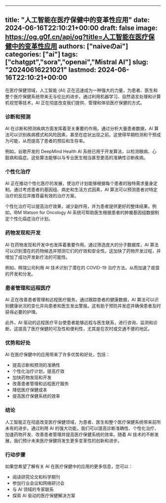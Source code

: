 
---
title: "人工智能在医疗保健中的变革性应用"
date: 2024-06-16T22:10:21+00:00
draft: false
image: https://og.g0f.cn/api/og?title=人工智能在医疗保健中的变革性应用
authors: ["naiveのai"]
categories: ["ai"]
tags: ["chatgpt","sora","openai","Mistral AI"]
slug: "20240616221021"
lastmod: 2024-06-16T22:10:21+00:00
---
在医疗保健领域，人工智能 (AI) 正在迅速成为一种强大的力量，为患者、医生和整个医疗保健系统带来无与伦比的进步。通过利用机器学习、自然语言处理和计算机视觉等技术，AI 正在彻底改变我们提供、管理和体验医疗保健的方式。

### 诊断和预测

AI 在诊断和预测疾病方面发挥着至关重要的作用。通过分析大量患者数据，AI 算法可以识别疾病模式和风险因素，甚至在症状出现之前。这使得早期检测和干预成为可能，从而提高了患者的预后和生存率。

例如，谷歌开发的 DeepMind Health AI 系统已用于开发算法，以检测眼病、心脏病和癌症。这些算法能够以与专业医生相当甚至更高的准确性诊断疾病。

### 个性化治疗

AI 正在推动个性化医疗的发展，使治疗计划能够根据每个患者的独特需求量身定制。通过考虑患者的基因组、病史和生活方式因素，AI 算法可以预测患者对特定治疗的反应并推荐最有效的治疗方案。

个性化治疗可以提高治疗效果，减少副作用，并为患者提供更好的整体结果。例如，IBM Watson for Oncology AI 系统可帮助医生根据患者的肿瘤基因组数据制定个性化癌症治疗计划。

### 药物发现和开发

AI 在药物发现和开发中也发挥着重要作用。通过筛选庞大的分子数据库，AI 算法可以识别潜在的药物候选并预测它们的疗效和安全性。这加快了药物开发过程，并增加了成功开发新疗法的可能性。

例如，辉瑞公司利用 AI 技术识别了潜在的 COVID-19 治疗方法，从而加速了疫苗的开发和分发。

### 患者管理和远程医疗

AI 正在改善患者管理和远程医疗服务。通过跟踪患者的健康数据，AI 算法可以识别健康状况的变化并向患者和医生发出警报。这有助于预防并发症并确保患者及时获得必要的护理。

此外，AI 驱动的远程医疗平台使患者能够远程与医生联系，进行咨询、监测和诊断。这提高了医疗保健的可及性和便利性，尤其是在农村或交通不便的地区。

### 优势和好处

AI 在医疗保健中的应用带来了许多优势和好处，包括：

- 提高诊断和预测的准确性
- 个性化治疗计划，提高疗效
- 加快药物发现和开发
- 改善患者管理和远程医疗服务
- 降低医疗保健成本
- 提高医疗保健系统的效率

### 结论

人工智能正在彻底改变医疗保健领域，为患者、医生和整个医疗保健系统带来前所未有的进步。通过利用 AI 的强大功能，我们可以提高诊断准确性、个性化治疗、加速药物开发、改善患者管理并提高医疗保健系统的效率。随着 AI 技术的不断发展，我们预计未来医疗保健将发生更多变革性的创新和进步。

### 行动步骤

如果您希望了解有关 AI 在医疗保健中的应用的更多信息，您可以：

- 阅读研究论文和科学期刊
- 参加行业会议和网络研讨会
- 与 AI 领域的专家联系
- 探索 AI 驱动的医疗保健解决方案